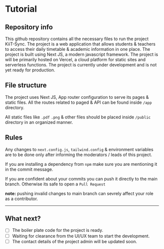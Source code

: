 # Tutorial

## Repository info

This github repository contains all the necessary files to run the project KiiT-Sync. The project is a web application that allows students & teachers to access their daily timetable & academic information in one place. The project is built using Next JS, a modern javascript framework. The project is will be primarily hosted on Vercel, a cloud platform for static sites and serverless functions. The project is currently under development and is not yet ready for production.

## File structure

The project uses Next JS, App router configuration to serve its pages & static files. All the routes related to paged & API can be found inside `/app` directory.

All static files like `.pdf` `.png` & other files should be placed inside `/public` directory in an organized manner.

## Rules

Any changes to `next.config.js`, `tailwind.config` & environment variables are to be done only after informing the moderators / leads of this project.

If you are installing a dependency from `npm` make sure you are mentioning it in the commit message.

If you are confident about your commits you can push it directly to the main branch. Otherwise its safe to open a `Pull Request`

**note:** pushing invalid changes to main branch can sevrely affect your role as a contributor.

---

## What next?

- [ ] The boiler plate code for the project is ready.
- [ ] Waiting for clearance from the UI/UX team to start the development.
- [ ] The contact details of the project admin will be updated soon.
